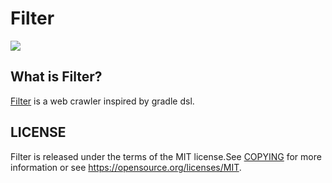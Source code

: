 # Filter

![](https://travis-ci.org/gnastnosaj/Filter.svg?branch=develop)

## What is Filter?

[Filter](https://jasontsang.gitee.io/filter/screencapture/screencapture-1533689923917.gif) is a web crawler inspired by gradle dsl.

## LICENSE

Filter is released under the terms of the MIT license.See [COPYING](https://github.com/gnastnosaj/Filter/blob/develop/COPYING) for more information or see <https://opensource.org/licenses/MIT>.
